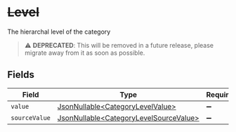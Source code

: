 # ~~Level~~

The hierarchal level of the category

> :warning: **DEPRECATED**: This will be removed in a future release, please migrate away from it as soon as possible.


## Fields

| Field                                                                                          | Type                                                                                           | Required                                                                                       | Description                                                                                    |
| ---------------------------------------------------------------------------------------------- | ---------------------------------------------------------------------------------------------- | ---------------------------------------------------------------------------------------------- | ---------------------------------------------------------------------------------------------- |
| `value`                                                                                        | [JsonNullable\<CategoryLevelValue>](../../models/components/CategoryLevelValue.md)             | :heavy_minus_sign:                                                                             | N/A                                                                                            |
| `sourceValue`                                                                                  | [JsonNullable\<CategoryLevelSourceValue>](../../models/components/CategoryLevelSourceValue.md) | :heavy_minus_sign:                                                                             | N/A                                                                                            |